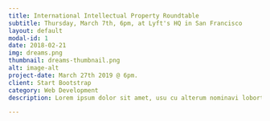 ```yaml
---
title: International Intellectual Property Roundtable
subtitle: Thursday, March 7th, 6pm, at Lyft's HQ in San Francisco
layout: default
modal-id: 1
date: 2018-02-21
img: dreams.png
thumbnail: dreams-thumbnail.png
alt: image-alt
project-date: March 27th 2019 @ 6pm.
client: Start Bootstrap
category: Web Development
description: Lorem ipsum dolor sit amet, usu cu alterum nominavi lobortis. At duo novum diceret. Tantas apeirian vix et, usu sanctus postulant inciderint ut, populo diceret necessitatibus in vim. Cu eum dicam feugiat noluisse.

---
```

